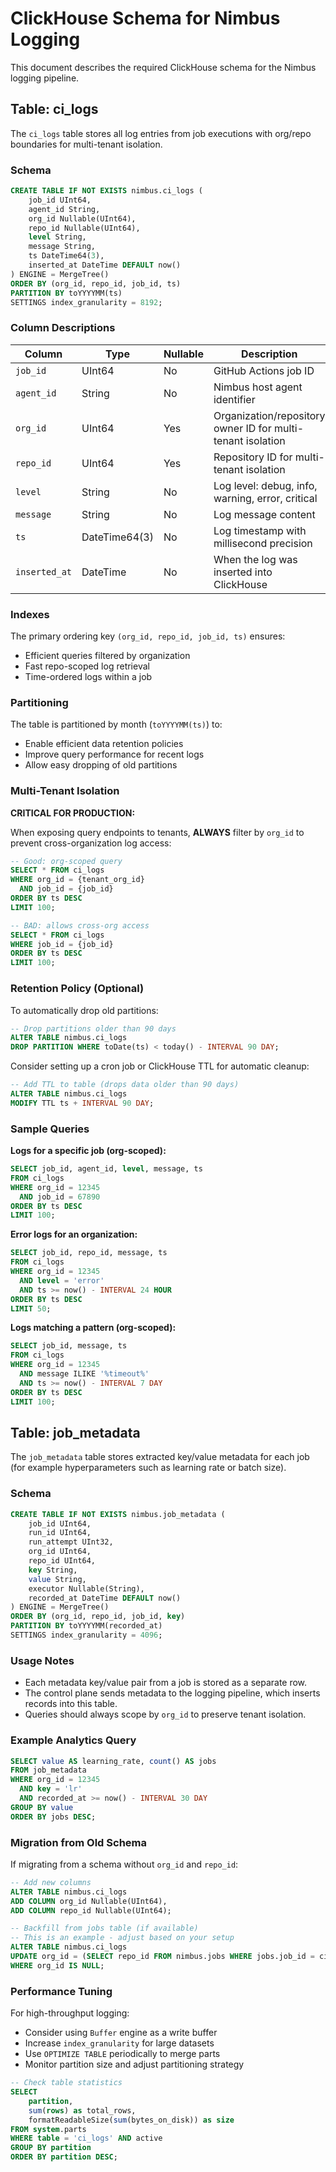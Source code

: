 # ClickHouse Schema for Nimbus Logging

This document describes the required ClickHouse schema for the Nimbus logging pipeline.

## Table: ci_logs

The `ci_logs` table stores all log entries from job executions with org/repo boundaries for multi-tenant isolation.

### Schema

```sql
CREATE TABLE IF NOT EXISTS nimbus.ci_logs (
    job_id UInt64,
    agent_id String,
    org_id Nullable(UInt64),
    repo_id Nullable(UInt64),
    level String,
    message String,
    ts DateTime64(3),
    inserted_at DateTime DEFAULT now()
) ENGINE = MergeTree()
ORDER BY (org_id, repo_id, job_id, ts)
PARTITION BY toYYYYMM(ts)
SETTINGS index_granularity = 8192;
```

### Column Descriptions

| Column | Type | Nullable | Description |
|--------|------|----------|-------------|
| `job_id` | UInt64 | No | GitHub Actions job ID |
| `agent_id` | String | No | Nimbus host agent identifier |
| `org_id` | UInt64 | Yes | Organization/repository owner ID for multi-tenant isolation |
| `repo_id` | UInt64 | Yes | Repository ID for multi-tenant isolation |
| `level` | String | No | Log level: debug, info, warning, error, critical |
| `message` | String | No | Log message content |
| `ts` | DateTime64(3) | No | Log timestamp with millisecond precision |
| `inserted_at` | DateTime | No | When the log was inserted into ClickHouse |

### Indexes

The primary ordering key `(org_id, repo_id, job_id, ts)` ensures:
- Efficient queries filtered by organization
- Fast repo-scoped log retrieval
- Time-ordered logs within a job

### Partitioning

The table is partitioned by month (`toYYYYMM(ts)`) to:
- Enable efficient data retention policies
- Improve query performance for recent logs
- Allow easy dropping of old partitions

### Multi-Tenant Isolation

**CRITICAL FOR PRODUCTION:**

When exposing query endpoints to tenants, **ALWAYS** filter by `org_id` to prevent cross-organization log access:

```sql
-- Good: org-scoped query
SELECT * FROM ci_logs 
WHERE org_id = {tenant_org_id}
  AND job_id = {job_id}
ORDER BY ts DESC
LIMIT 100;

-- BAD: allows cross-org access
SELECT * FROM ci_logs 
WHERE job_id = {job_id}
ORDER BY ts DESC
LIMIT 100;
```

### Retention Policy (Optional)

To automatically drop old partitions:

```sql
-- Drop partitions older than 90 days
ALTER TABLE nimbus.ci_logs 
DROP PARTITION WHERE toDate(ts) < today() - INTERVAL 90 DAY;
```

Consider setting up a cron job or ClickHouse TTL for automatic cleanup:

```sql
-- Add TTL to table (drops data older than 90 days)
ALTER TABLE nimbus.ci_logs 
MODIFY TTL ts + INTERVAL 90 DAY;
```

### Sample Queries

**Logs for a specific job (org-scoped):**
```sql
SELECT job_id, agent_id, level, message, ts
FROM ci_logs
WHERE org_id = 12345
  AND job_id = 67890
ORDER BY ts DESC
LIMIT 100;
```

**Error logs for an organization:**
```sql
SELECT job_id, repo_id, message, ts
FROM ci_logs
WHERE org_id = 12345
  AND level = 'error'
  AND ts >= now() - INTERVAL 24 HOUR
ORDER BY ts DESC
LIMIT 50;
```

**Logs matching a pattern (org-scoped):**
```sql
SELECT job_id, message, ts
FROM ci_logs
WHERE org_id = 12345
  AND message ILIKE '%timeout%'
  AND ts >= now() - INTERVAL 7 DAY
ORDER BY ts DESC
LIMIT 100;
```

## Table: job_metadata

The `job_metadata` table stores extracted key/value metadata for each job (for example hyperparameters such as learning rate or batch size).

### Schema

```sql
CREATE TABLE IF NOT EXISTS nimbus.job_metadata (
    job_id UInt64,
    run_id UInt64,
    run_attempt UInt32,
    org_id UInt64,
    repo_id UInt64,
    key String,
    value String,
    executor Nullable(String),
    recorded_at DateTime DEFAULT now()
) ENGINE = MergeTree()
ORDER BY (org_id, repo_id, job_id, key)
PARTITION BY toYYYYMM(recorded_at)
SETTINGS index_granularity = 4096;
```

### Usage Notes

- Each metadata key/value pair from a job is stored as a separate row.
- The control plane sends metadata to the logging pipeline, which inserts records into this table.
- Queries should always scope by `org_id` to preserve tenant isolation.

### Example Analytics Query

```sql
SELECT value AS learning_rate, count() AS jobs
FROM job_metadata
WHERE org_id = 12345
  AND key = 'lr'
  AND recorded_at >= now() - INTERVAL 30 DAY
GROUP BY value
ORDER BY jobs DESC;
```

### Migration from Old Schema

If migrating from a schema without `org_id` and `repo_id`:

```sql
-- Add new columns
ALTER TABLE nimbus.ci_logs 
ADD COLUMN org_id Nullable(UInt64),
ADD COLUMN repo_id Nullable(UInt64);

-- Backfill from jobs table (if available)
-- This is an example - adjust based on your setup
ALTER TABLE nimbus.ci_logs 
UPDATE org_id = (SELECT repo_id FROM nimbus.jobs WHERE jobs.job_id = ci_logs.job_id LIMIT 1)
WHERE org_id IS NULL;
```

### Performance Tuning

For high-throughput logging:
- Consider using `Buffer` engine as a write buffer
- Increase `index_granularity` for large datasets
- Use `OPTIMIZE TABLE` periodically to merge parts
- Monitor partition size and adjust partitioning strategy

```sql
-- Check table statistics
SELECT 
    partition,
    sum(rows) as total_rows,
    formatReadableSize(sum(bytes_on_disk)) as size
FROM system.parts
WHERE table = 'ci_logs' AND active
GROUP BY partition
ORDER BY partition DESC;
```
